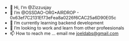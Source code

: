 - 👋 Hi, I’m @Zizzusjay
- 👀 I’m @OSSDAO-ORG•AIRDROP - 0x63ef7C2131Ef73eFea8a0226f6CAC25a6D90E05c
- 🌱 I’m currently learning backend development
- 💞️ I’m looking to work and learn from other profeesionals
- 📫 How to reach me ... email me joeldabs@gmail.com

<!---
Zizzusjay/Zizzusjay is a ✨ special ✨ repository because its `README.md` (this file) appears on your GitHub profile.
You can click the Preview link to take a look at your changes.
--->

